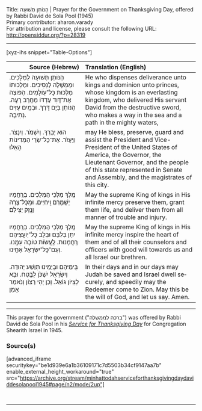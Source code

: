 <html>
<head></head>
<body>
Title: הַנּוֹתֵן תְּשׁוּעָה | Prayer for the Government on Thanksgiving Day, offered by Rabbi David de Sola Pool (1945)<br />
Primary contributor: aharon.varady<br />
For attribution and license, please consult the following URL: <a href="http://opensiddur.org/?p=28319">http://opensiddur.org/?p=28319</a>
<p />
<hr />

[xyz-ihs snippet="Table-Options"]<table style="margin-left: auto; margin-right: auto;" class="draggable">
<thead><tr><th id="x" style="text-align: right;">Source (Hebrew)</th><th style="text-align: left;">Translation (English)</th></tr></thead>
<tbody>
<tr><td style="vertical-align:top;">
<div class="liturgy" lang="he">
הַנּוֹתֵן תְּשׁוּעָה לַמְּלָכִים. 
וּמֶמְשָׁלָה לַנְּסִיכִים. 
וּמַלְכוּתוֹ מַלְכוּת כׇּל־עֽוֹלָמִים. 
הַפּוֹצֶה אֶת־דָּוִד עַדְדּוֹ מֵחֶֽרֶב רָעָה. 
הַנּוֹתֵן בַּיָּם דָּרֶךְ. וּבְמַֽיִם עַזִּים נְתִיבָה. 
</span></div></td>
 
<td style="vertical-align:top;">
<div class="english" lang="en">
He who dispenses deliverance unto kings 
and dominion unto princes, 
whose kingdom is an everlasting kingdom, 
who delivered His servant David from the destructive sword, 
who makes a way in the sea and a path in the mighty waters, 
</div></td></tr>


<tr><td style="vertical-align:top;">
<div class="liturgy" lang="he">
הוּא יְבָרֵךְ. וְיִשְׁמֹר. וְיִנְצֹר. וְיַֽעֲזֹר. 
אֶת־כׇּל־שָׂרֵי הַמְּדִינוֹת הָאֵלּוּ׃
</span></div></td>
 
<td style="vertical-align:top;">
<div class="english" lang="en">
may He bless, preserve, guard and assist 
the President and Vice-President of the United States of America, 
the Governor, the Lieutenant Governor, 
and the people of this state represented in Senate and Assembly, 
and the magistrates of this city. 
</div></td></tr>


<tr><td style="vertical-align:top;">
<div class="liturgy" lang="he">
מֶֽלֶךְ מַלְכֵי הַמְּלָכִים. 
בְּרַֽחֲמָיו יְשְׁמְרֵם וִֽיחַיֵּים. 
וּמִכׇּל־צָרָה וָנֶֽזֶק יַצִּילֵם׃ 
</span></div></td>
 
<td style="vertical-align:top;">
<div class="english" lang="en">
May the supreme King of kings 
in His infinite mercy preserve them, grant them life, 
and deliver them from all manner of trouble and injury. 
</div></td></tr>


<tr><td style="vertical-align:top;">
<div class="liturgy" lang="he">
מֶֽלֶךְ מַלְכֵי הַמְּלָכִים. 
בְּרַֽחֲמָיו יִתֵּן בְּלִבָּם 
וּבְלֵב כׇּל־יֽוֹעֲצֵיהֶם רַֽחֲמָנוּת. 
לַֽעֲשׂוֹת טוֹבָה עִמָּֽנוּ. 
וְעִם־כׇּל־יִשְׂרָאֵל אַחֵֽינוּ. 
</span></div></td>
 
<td style="vertical-align:top;">
<div class="english" lang="en">
May the supreme King of kings 
in His infinite mercy inspire the heart of them 
and of all their counselors and officers 
with good will towards us 
and all Israel our brethren. 
</div></td></tr>


<tr><td style="vertical-align:top;">
<div class="liturgy" lang="he">
בִּֽימֵיהֶם וּבְיָמֵֽינוּ תִּוָּשַׁע יְהוּדָה. 
וְיִשְׂרָאֵל יִשְׁכֹּן לָבֶֽטַח. 
וּבָא לְצִיּוֹן גוֹאֵל. 
וְכֵן יְהִי רָצוֹן 
וְנֹאמַר אָמֵן׃
</span></div></td>
 
<td style="vertical-align:top;">
<div class="english" lang="en">
In their days and in our days may Judah be saved 
and Israel dwell securely, 
and speedily may the Redeemer come to Zion. 
May this be the will of God, 
and let us say. Amen. 
</div></td></tr>
</tbody></table>

<hr />

This prayer for the government ("ברכה לממשלה") was offered by Rabbi David de Sola Pool in his <em><a href="https://opensiddur.org/compilations/festival-guides-and-haggadot/thanksgiving-day-united-states/minhat-todah-service-for-thanksgiving-day-arranged-by-rabbi-david-de-sola-pool-1945/">Service for Thanksgiving Day</a></em> for Congregation Shearith Israel in 1945.


<h3>Source(s)</h3>

[advanced_iframe securitykey="be1d939e6a1b36109171c7d5503b34cf9147aa7b" enable_external_height_workaround="true" src="https://archive.org/stream/minhattodahserviceforthanksgivingdaydaviddesolapool1945#page/n2/mode/2up"]

&nbsp;

<hr />

&nbsp;
</body>
</html>